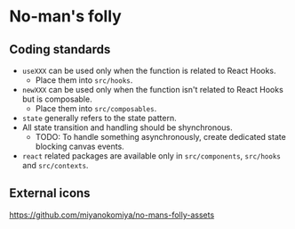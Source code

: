 # No-man's folly

## Coding standards

- `useXXX` can be used only when the function is related to React Hooks.
    - Place them into `src/hooks`.
- `newXXX` can be used only when the function isn't related to React Hooks but is composable.
    - Place them into `src/composables`.
- `state` generally refers to the state pattern.
- All state transition and handling should be shynchronous.
    - TODO: To handle something asynchronously, create dedicated state blocking canvas events.
- `react` related packages are available only in `src/components`, `src/hooks` and `src/contexts`.

## External icons
https://github.com/miyanokomiya/no-mans-folly-assets
